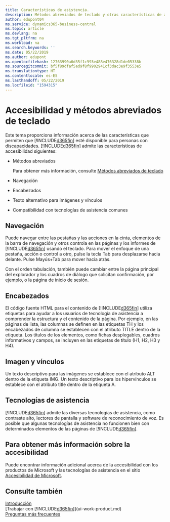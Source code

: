 ```yaml
---
title: Características de asistencia.
description: Métodos abreviados de teclado y otras características de asistencia.
author: edupont04
ms.service: dynamics365-business-central
ms.topic: article
ms.devlang: na
ms.tgt_pltfrm: na
ms.workload: na
ms.search.keywords: ''
ms.date: 05/22/2019
ms.author: edupont
ms.openlocfilehash: 12763990a6d35f1c993e488e476328d1de05338b
ms.sourcegitcommit: bf5f89dfaf5ad9f8f9902941cf3dac3e9f3553e5
ms.translationtype: HT
ms.contentlocale: es-ES
ms.lasthandoff: 05/22/2019
ms.locfileid: "1594315"
---
```

# <a name="accessibility-and-keyboard-shortcuts"></a>Accesibilidad y métodos abreviados de teclado
Este tema proporciona información acerca de las características que permiten que [!INCLUDE[d365fin](includes/d365fin_md.md)] esté disponible para personas con discapacidades. [!INCLUDE[d365fin](includes/d365fin_md.md)] admite las características de accesibilidad siguientes:  

-   Métodos abreviados

    Para obtener más información, consulte [Métodos abreviados de teclado](keyboard-shortcuts.md)

-   Navegación  

-   Encabezados  

-   Texto alternativo para imágenes y vínculos  

-   Compatibilidad con tecnologías de asistencia comunes  

<!-- moved to separate article
##  <a name="Keyboard"></a> Keyboard Shortcuts in the browser
 [!INCLUDE[d365fin](includes/d365fin_md.md)] supports the keyboard shortcuts that are supported by most web browsers. The keyboard shortcuts described here refer to the U.S. keyboard layout. The layout of the keys on other keyboards may not correspond exactly to the keys on a U.S. keyboard.  

|To do this|Press|  
|----------------|-----------|  
|To move focus to the next or previous control or element on a page, such as buttons, fields, or items in a list.|Tab, Shift+Tab|  
|To enable or access the element or control that is in focus.|Enter|  
|To scroll items up and down in a list.|Up Arrow, Down Arrow|  
|To scroll columns of an item left and right in a list.|Left Arrow, Right Arrow|  
|To open a drop-down list or look up a value for a field.|Alt+Down Arrow|  
|To move focus to the next element outside the list.|Ctrl + Enter|  
|To see the transactions that resulted in a calculated value in a field.|Alt+Right Arrow|  

-->

##  <a name="Navigation"></a> Navegación  
 Puede navegar entre las pestañas y las acciones en la cinta, elementos de la barra de navegación y otros controla en las páginas y los informes de [!INCLUDE[d365fin](includes/d365fin_md.md)] usando el teclado. Para mover el enfoque de una pestaña, acción o control a otro, pulse la tecla Tab para desplazarse hacia delante. Pulse Mayús+Tab para mover hacia atrás.  

 Con el orden tabulación, también puede cambiar entre la página principal del explorador y los cuadros de diálogo que solicitan confirmación, por ejemplo, o la página de inicio de sesión.  

##  <a name="Headings"></a> Encabezados  
 El código fuente HTML para el contenido de [!INCLUDE[d365fin](includes/d365fin_md.md)] utiliza etiquetas para ayudar a los usuarios de tecnología de asistencia a comprender la estructura y el contenido de la página. Por ejemplo, en las páginas de lista, las columnas se definen en las etiquetas TH y los encabezados de columna se establecen con el atributo TITLE dentro de la etiqueta. Los títulos de los elementos, como fichas desplegables, cuadros informativos y campos, se incluyen en las etiquetas de título (H1, H2, H3 y H4).  

##  <a name="Images"></a> Imagen y vínculos  
 Un texto descriptivo para las imágenes se establece con el atributo ALT dentro de la etiqueta IMG. Un texto descriptivo para los hipervínculos se establece con el atributo title dentro de la etiqueta A.  

##  <a name="AssistiveTech"></a> Tecnologías de asistencia  
[!INCLUDE[d365fin](includes/d365fin_md.md)] admite las diversas tecnologías de asistencia, como contraste alto, lectores de pantalla y software de reconocimiento de voz. Es posible que algunas tecnologías de asistencia no funcionen bien con determinados elementos de las páginas de [!INCLUDE[d365fin](includes/d365fin_md.md)].  

## <a name="for-more-accessibility-information"></a>Para obtener más información sobre la accesibilidad  
Puede encontrar información adicional acerca de la accesibilidad con los productos de Microsoft y las tecnologías de asistencia en el sitio [Accesibilidad de Microsoft](https://go.microsoft.com/fwlink/?LinkId=262160).

## <a name="see-also"></a>Consulte también
[Introducción](product-get-started.md)  
[Trabajar con [!INCLUDE[d365fin](includes/d365fin_md.md)]](ui-work-product.md)  
[Preguntas más frecuentes](across-faq.md)  
